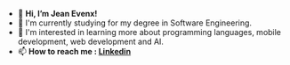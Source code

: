 - 👋 <b>Hi, I’m Jean Evenx!</b>
- 🌱 I'm currently studying for my degree in Software Engineering.
- 👀 I'm interested in learning more about programming languages, mobile development, web development and AI.
- 📫 <b>How to reach me : [Linkedin](https://www.linkedin.com/in/jeanevenx/)</b>
 
<!---
jeanevenx/jeanevenx is a ✨ special ✨ repository because its `README.md` (this file) appears on your GitHub profile.
You can click the Preview link to take a look at your changes.
--->
